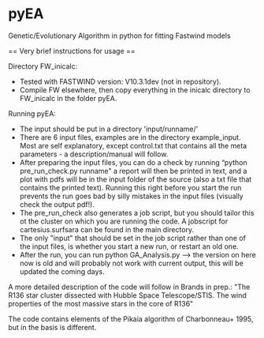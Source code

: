 # pyEA
Genetic/Evolutionary Algorithm in python for fitting Fastwind models

== Very brief instructions for usage ==

Directory FW_inicalc:
- Tested with FASTWIND version: V10.3.1dev (not in repository). 
- Compile FW elsewhere, then copy everything in the inicalc directory 
   to FW_inicalc in the folder pyEA.

Running pyEA:
- The input should be put in a directory 'input/runname/' 
- There are 6 input files, examples are in the directory example_input. 
  Most are self explanatory, except control.txt that contains all the 
  meta parameters - a description/manual will follow.
- After preparing the input files, you can do a check by running 
  “python pre_run_check.py runname" a report will then be printed in text, 
  and a plot with pdfs will be in the input folder of the source (also a 
  txt file that contains the printed text). Running this right before you 
  start the run prevents the run goes bad by silly mistakes in the input 
  files (visually check the output pdf!).
- The pre_run_check also generates a job script, but you should tailor 
  this ot the cluster on which you are running the code. A jobscript for 
  cartesius.surfsara can be found in the main directory. 
- The only "input" that should be set in the job script rather than one 
  of the input files, is whether you start a new run, or restart an old one. 
- After the run, you can run python GA_Analysis.py --> the version on 
  here now is old and will probably not work with current output, this 
  will be updated the coming days. 

A more detailed description of the code will follow in Brands in prep.: 
"The R136 star cluster dissected with Hubble Space Telescope/STIS. 
  The wind properties of the most massive stars in the core of R136"

The code contains elements of the Pikaia algorithm of Charbonneau+ 1995, 
but in the basis is different.

